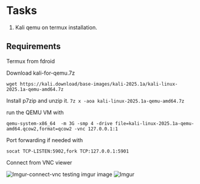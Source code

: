 # Tasks 


1. Kali qemu on termux installation.

## Requirements

Termux from fdroid

Download kali-for-qemu.7z

`wget https://kali.download/base-images/kali-2025.1a/kali-linux-2025.1a-qemu-amd64.7z`

Install p7zip and unzip it.
`7z x -aoa kali-linux-2025.1a-qemu-amd64.7z`

run the QEMU VM with 

`qemu-system-x86_64  -m 3G -smp 4 -drive file=kali-linux-2025.1a-qemu-amd64.qcow2,format=qcow2 -vnc 127.0.0.1:1`

Port forwarding if needed with

`socat TCP-LISTEN:5902,fork TCP:127.0.0.1:5901`

Connect from VNC viewer

![Imgur-connect-vnc](https://i.imgur.com/LhxHm3Y.png)
testing imgur image
![Imgur](https://imgur.com/wzdi0D8.png)

